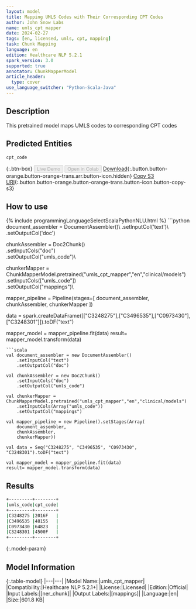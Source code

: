 ```yaml
---
layout: model
title: Mapping UMLS Codes with Their Corresponding CPT Codes
author: John Snow Labs
name: umls_cpt_mapper
date: 2024-02-27
tags: [en, licensed, umls, cpt, mapping]
task: Chunk Mapping
language: en
edition: Healthcare NLP 5.2.1
spark_version: 3.0
supported: true
annotator: ChunkMapperModel
article_header:
  type: cover
use_language_switcher: "Python-Scala-Java"
---
```


## Description

This pretrained model maps UMLS codes to corresponding CPT codes

## Predicted Entities

`cpt_code`

{:.btn-box}
<button class="button button-orange" disabled>Live Demo</button>
<button class="button button-orange" disabled>Open in Colab</button>
[Download](https://s3.amazonaws.com/auxdata.johnsnowlabs.com/clinical/models/umls_cpt_mapper_en_5.2.1_3.0_1709066255479.zip){:.button.button-orange.button-orange-trans.arr.button-icon.hidden}
[Copy S3 URI](s3://auxdata.johnsnowlabs.com/clinical/models/umls_cpt_mapper_en_5.2.1_3.0_1709066255479.zip){:.button.button-orange.button-orange-trans.button-icon.button-copy-s3}

## How to use



<div class="tabs-box" markdown="1">
{% include programmingLanguageSelectScalaPythonNLU.html %}
```python
document_assembler = DocumentAssembler()\
    .setInputCol('text')\
    .setOutputCol('doc')

chunkAssembler = Doc2Chunk()\
    .setInputCols("doc")\
    .setOutputCol("umls_code")\

chunkerMapper = ChunkMapperModel.pretrained("umls_cpt_mapper","en","clinical/models")\
    .setInputCols(["umls_code"])\
    .setOutputCol("mappings")\

mapper_pipeline = Pipeline(stages=[
    document_assembler,
    chunkAssembler,
    chunkerMapper
])

data = spark.createDataFrame([["C3248275"],["C3496535"],["C0973430"],["C3248301"]]).toDF("text")

mapper_model = mapper_pipeline.fit(data)
result= mapper_model.transform(data)                                 
```
```scala
val document_assembler = new DocumentAssembler()
	.setInputCol("text")
	.setOutputCol("doc")
	
val chunkAssembler = new Doc2Chunk()
	.setInputCols("doc")
	.setOutputCol("umls_code")
	
val chunkerMapper = ChunkMapperModel.pretrained("umls_cpt_mapper","en","clinical/models")
	.setInputCols(Array("umls_code"))
	.setOutputCol("mappings")
	
val mapper_pipeline = new Pipeline().setStages(Array( 
    document_assembler,
    chunkAssembler,
    chunkerMapper))
	
val data = Seq("C3248275", "C3496535", "C0973430", "C3248301").toDF("text")
	
val mapper_model = mapper_pipeline.fit(data)
result= mapper_model.transform(data)
```
</div>

## Results

```bash
+---------+--------+
|umls_code|cpt_code|
+---------+--------+
|C3248275 |2016F   |
|C3496535 |48155   |
|C0973430 |64823   |
|C3248301 |4500F   |
+---------+--------+
```

{:.model-param}
## Model Information

{:.table-model}
|---|---|
|Model Name:|umls_cpt_mapper|
|Compatibility:|Healthcare NLP 5.2.1+|
|License:|Licensed|
|Edition:|Official|
|Input Labels:|[ner_chunk]|
|Output Labels:|[mappings]|
|Language:|en|
|Size:|601.8 KB|